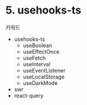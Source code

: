 # 5. usehooks-ts

키워드

- usehooks-ts
  - useBoolean
  - useEffectOnce
  - useFetch
  - useInterval
  - useEventListener
  - useLocalStorage
  - useDarkMode
- swr
- react-query
